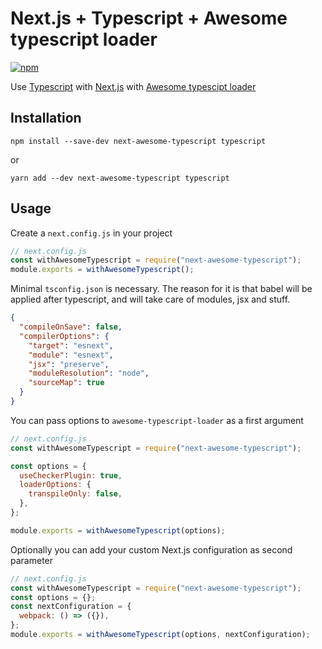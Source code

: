 # Next.js + Typescript + Awesome typescript loader

<p>
  <a href="https://www.npmjs.com/package/next-awesome-typescript">
    <img alt="npm" src="https://img.shields.io/npm/v/next-awesome-typescript.svg?style=flat-square" />
  </a>
</p>

Use [Typescript](https://www.typescriptlang.org/) with [Next.js](https://github.com/zeit/next.js) with [Awesome typescipt loader](https://github.com/s-panferov/awesome-typescript-loader)

## Installation

```
npm install --save-dev next-awesome-typescript typescript
```

or

```
yarn add --dev next-awesome-typescript typescript
```

## Usage

Create a `next.config.js` in your project

```js
// next.config.js
const withAwesomeTypescript = require("next-awesome-typescript");
module.exports = withAwesomeTypescript();
```

Minimal `tsconfig.json` is necessary. The reason for it is that babel will be applied after typescript, and will take care of modules, jsx and stuff.

```json
{
  "compileOnSave": false,
  "compilerOptions": {
    "target": "esnext",
    "module": "esnext",
    "jsx": "preserve",
    "moduleResolution": "node",
    "sourceMap": true
  }
}
```

You can pass options to `awesome-typescript-loader` as a first argument

```js
// next.config.js
const withAwesomeTypescript = require("next-awesome-typescript");

const options = {
  useCheckerPlugin: true,
  loaderOptions: {
    transpileOnly: false,
  },
};

module.exports = withAwesomeTypescript(options);
```

Optionally you can add your custom Next.js configuration as second parameter

```js
// next.config.js
const withAwesomeTypescript = require("next-awesome-typescript");
const options = {};
const nextConfiguration = {
  webpack: () => ({}),
};
module.exports = withAwesomeTypescript(options, nextConfiguration);
```

